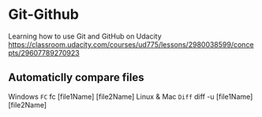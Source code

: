 # Git-Github
Learning how to use Git and GitHub on Udacity  
https://classroom.udacity.com/courses/ud775/lessons/2980038599/concepts/29607789270923


## Automaticlly compare files  
Windows `FC`   fc [file1Name] [file2Name]
Linux & Mac `Diff` diff -u [file1Name] [file2Name]
